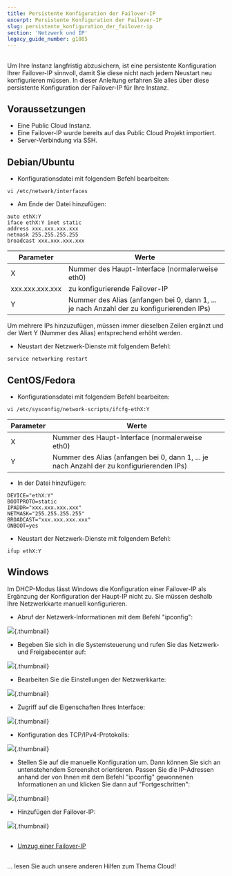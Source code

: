 ```yaml
---
title: Persistente Konfiguration der Failover-IP
excerpt: Persistente Konfiguration der Failover-IP
slug: persistente_konfiguration_der_failover-ip
section: 'Netzwerk und IP'
legacy_guide_number: g1885
---
```



## 
Um Ihre Instanz langfristig abzusichern, ist eine persistente Konfiguration Ihrer Failover-IP sinnvoll, damit Sie diese nicht nach jedem Neustart neu konfigurieren müssen.
In dieser Anleitung erfahren Sie alles über diese persistente Konfiguration der Failover-IP für Ihre Instanz.


## Voraussetzungen

- Eine Public Cloud Instanz.
- Eine Failover-IP wurde bereits auf das Public Cloud Projekt importiert.
- Server-Verbindung via SSH.




## Debian/Ubuntu

- Konfigurationsdatei mit folgendem Befehl bearbeiten:

```
vi /etc/network/interfaces
```


- Am Ende der Datei hinzufügen:

```
auto ethX:Y
iface ethX:Y inet static
address xxx.xxx.xxx.xxx
netmask 255.255.255.255
broadcast xxx.xxx.xxx.xxx
```



|Parameter|Werte|
|---|---|
|X|Nummer des Haupt-Interface (normalerweise eth0)|
|xxx.xxx.xxx.xxx|zu konfigurierende Failover-IP|
|Y|Nummer des Alias (anfangen bei 0, dann 1, ... je nach Anzahl der zu konfigurierenden IPs)|


Um mehrere IPs hinzuzufügen, müssen immer dieselben Zeilen ergänzt und der Wert Y (Nummer des Alias) entsprechend erhöht werden.

- Neustart der Netzwerk-Dienste mit folgendem Befehl:

```
service networking restart
```





## CentOS/Fedora

- Konfigurationsdatei mit folgendem Befehl bearbeiten:

```
vi /etc/sysconfig/network-scripts/ifcfg-ethX:Y
```



|Parameter|Werte|
|---|---|
|X|Nummer des Haupt-Interface (normalerweise eth0)|
|Y|Nummer des Alias (anfangen bei 0, dann 1, ... je nach Anzahl der zu konfigurierenden IPs)|



- In der Datei hinzufügen:

```
DEVICE="ethX:Y"
BOOTPROTO=static
IPADDR="xxx.xxx.xxx.xxx"
NETMASK="255.255.255.255"
BROADCAST="xxx.xxx.xxx.xxx"
ONBOOT=yes
```


- Neustart der Netzwerk-Dienste mit folgendem Befehl:

```
ifup ethX:Y
```





## Windows
Im DHCP-Modus lässt Windows die Konfiguration einer Failover-IP als Ergänzung der Konfiguration der Haupt-IP nicht zu.
Sie müssen deshalb Ihre Netzwerkkarte manuell konfigurieren.


- Abruf der Netzwerk-Informationen mit dem Befehl "ipconfig":



![](images/img_3545.jpg){.thumbnail}

- Begeben Sie sich in die Systemsteuerung und rufen Sie das Netzwerk- und Freigabecenter auf:



![](images/img_3543.jpg){.thumbnail}

- Bearbeiten Sie die Einstellungen der Netzwerkkarte:



![](images/img_3544.jpg){.thumbnail}

- Zugriff auf die Eigenschaften Ihres Interface:



![](images/img_3546.jpg){.thumbnail}

- Konfiguration des TCP/IPv4-Protokolls:



![](images/img_3547.jpg){.thumbnail}

- Stellen Sie auf die manuelle Konfiguration um. Dann können Sie sich an untenstehendem Screenshot orientieren. Passen Sie die IP-Adressen anhand der von Ihnen mit dem Befehl "ipconfig" gewonnenen Informationen an und klicken Sie dann auf "Fortgeschritten":



![](images/img_3548.jpg){.thumbnail}

- Hinzufügen der Failover-IP:



![](images/img_3551.jpg){.thumbnail}


## 

- [Umzug einer Failover-IP]({legacy}1890)




## 
... lesen Sie auch unsere anderen Hilfen zum Thema Cloud!

